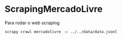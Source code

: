 # ScrapingMercadoLivre

Para rodar o web scraping

```bash
scrapy crawl mercadolivre -o ../../data/data.jsonl
```
